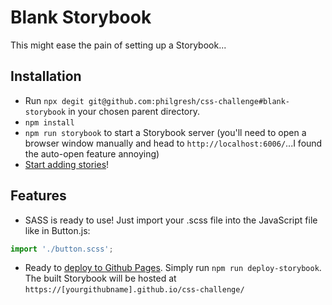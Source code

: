 # Blank Storybook
This might ease the pain of setting up a Storybook...

## Installation
- Run `npx degit git@github.com:philgresh/css-challenge#blank-storybook` in your chosen parent directory.
- `npm install`
- `npm run storybook` to start a Storybook server (you'll need to open a browser window manually and head to `http://localhost:6006/`...I found the auto-open feature annoying)
- [Start adding stories](https://www.learnstorybook.com/intro-to-storybook/react/en/simple-component/)!

## Features
- SASS is ready to use! Just import your .scss file into the JavaScript file like in Button.js:
```javascript
import './button.scss';
```
- Ready to [deploy to Github Pages](https://github.com/storybookjs/storybook-deployer). Simply run `npm run deploy-storybook`. The built Storybook will be hosted at `https://[yourgithubname].github.io/css-challenge/`
